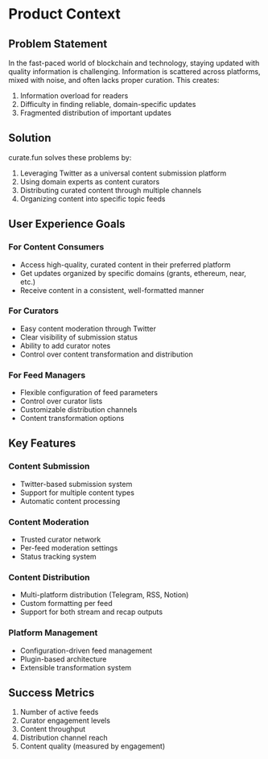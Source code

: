 # Product Context

## Problem Statement
In the fast-paced world of blockchain and technology, staying updated with quality information is challenging. Information is scattered across platforms, mixed with noise, and often lacks proper curation. This creates:
1. Information overload for readers
2. Difficulty in finding reliable, domain-specific updates
3. Fragmented distribution of important updates

## Solution
curate.fun solves these problems by:
1. Leveraging Twitter as a universal content submission platform
2. Using domain experts as content curators
3. Distributing curated content through multiple channels
4. Organizing content into specific topic feeds

## User Experience Goals

### For Content Consumers
- Access high-quality, curated content in their preferred platform
- Get updates organized by specific domains (grants, ethereum, near, etc.)
- Receive content in a consistent, well-formatted manner

### For Curators
- Easy content moderation through Twitter
- Clear visibility of submission status
- Ability to add curator notes
- Control over content transformation and distribution

### For Feed Managers
- Flexible configuration of feed parameters
- Control over curator lists
- Customizable distribution channels
- Content transformation options

## Key Features

### Content Submission
- Twitter-based submission system
- Support for multiple content types
- Automatic content processing

### Content Moderation
- Trusted curator network
- Per-feed moderation settings
- Status tracking system

### Content Distribution
- Multi-platform distribution (Telegram, RSS, Notion)
- Custom formatting per feed
- Support for both stream and recap outputs

### Platform Management
- Configuration-driven feed management
- Plugin-based architecture
- Extensible transformation system

## Success Metrics
1. Number of active feeds
2. Curator engagement levels
3. Content throughput
4. Distribution channel reach
5. Content quality (measured by engagement)
